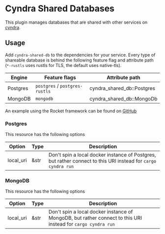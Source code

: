 # Cyndra Shared Databases

This plugin manages databases that are shared with other services on [cyndra](https://www.cyndra.rs).

## Usage

Add `cyndra-shared-db` to the dependencies for your service. Every type of shareable database is behind the following feature flag and attribute path (`*-rustls` uses rustls for TLS, the default uses native-tls).

| Engine   | Feature flags                  | Attribute path              |
|----------|--------------------------------|-----------------------------|
| Postgres | `postgres` / `postgres-rustls` | cyndra_shared_db::Postgres |
| MongoDB  | `mongodb`                      | cyndra_shared_db::MongoDb  |

An example using the Rocket framework can be found on [GitHub](https://github.com/cyndra-hq/cyndra-examples/tree/main/rocket/postgres)

### Postgres

This resource has the following options

| Option    | Type | Description                                                                                                    |
|-----------|------|----------------------------------------------------------------------------------------------------------------|
| local_uri | &str | Don't spin a local docker instance of Postgres, but rather connect to this URI instead for `cargo cyndra run` |

### MongoDB

This resource has the following options

| Option    | Type | Description                                                                                                   |
|-----------|------|---------------------------------------------------------------------------------------------------------------|
| local_uri | &str | Don't spin a local docker instance of MongoDB, but rather connect to this URI instead for `cargo cyndra run` |
